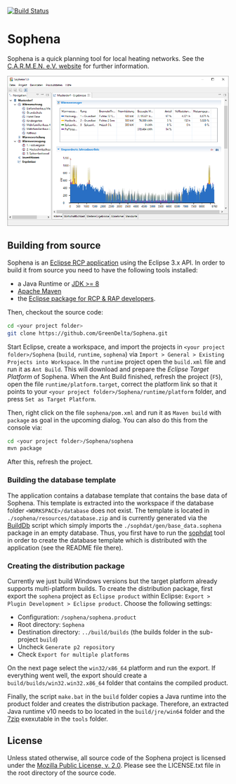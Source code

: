 [![Build Status](https://travis-ci.org/GreenDelta/Sophena.svg?branch=master)](https://travis-ci.org/GreenDelta/Sophena)

Sophena
=======
Sophena is a quick planning tool for local heating networks. See the 
[C.A.R.M.E.N. e.V. website](https://www.carmen-ev.de/infothek/downloads/sophena/1989-sophena-die-software)
for further information.

![screenshot of Sophena](sophena.png "screenshot of Sophena")

## Building from source
Sophena is an [Eclipse RCP application](https://wiki.eclipse.org/Rich_Client_Platform)
using the Eclipse 3.x API. In order to build it from source you need to have the
following tools installed:

* a Java Runtime or [JDK >= 8](http://www.oracle.com/technetwork/java/javase/downloads/jdk8-downloads-2133151.html)
* [Apache Maven](https://maven.apache.org/)
* the [Eclipse package for RCP & RAP developers](http://www.eclipse.org/downloads/eclipse-packages/).

Then, checkout the source code:

```bash
cd <your project folder>
git clone https://github.com/GreenDelta/Sophena.git
```

Start Eclipse, create a workspace, and import the projects in `<your project folder>/Sophena`
(`build`, `runtime`, `sophena`) via `Import > General > Existing Projects into Workspace`.
In the `runtime` project open the `build.xml` file and run it as `Ant Build`. This
will download and prepare the _Eclipse Target Platform_ of Sophena. When the
Ant Build finished, refresh the project (`F5`), open the file
`runtime/platform.target`, correct the platform link so that it points to your
`<your project folder>/Sophena/runtime/platform` folder, and press
`Set as Target Platform`.

Then, right click on the file `sophena/pom.xml` and run it as `Maven build` with
`package` as goal in the upcoming dialog. You can also do this from the console
via:

```bash
cd <your project folder>/Sophena/sophena
mvn package
``` 

After this, refresh the project.

### Building the database template
The application contains a database template that contains the base data of
Sophena. This template is extracted into the workspace if the database folder
`<WORKSPACE>/database` does not exist. The template is located in
`./sophena/resources/database.zip` and is currently generated via the
[BuildDb](./sophena/src/sophena/db/BuildDb.java) script which simply imports
the `./sophdat/gen/base_data.sophena` package in an empty database. Thus, you
first have to run the [sophdat](./sophdat) tool in order to create the database
template which is distributed with the application (see the README file there).

### Creating the distribution package
Currently we just build Windows versions but the target platform already
supports multi-platform builds. To create the distribution package, first export
the `sophena` project as `Eclipse product` within Eclipse:
`Export > Plugin Development > Eclipse product`. Choose the following settings:

* Configuration: `/sophena/sophena.product`
* Root directory: `Sophena`
* Destination directory: `../build/builds` (the builds folder in the sub-project
  `build`)
* Uncheck `Generate p2 repository`
* Check `Export for multiple platforms`

On the next page select the `win32/x86_64` platform and run the export. If
everything went well, the export should create a `build/builds/win32.win32.x86_64`
folder that contains the compiled product.

Finally, the script `make.bat` in the `build` folder copies a Java runtime into
the product folder and creates the distribution package. Therefore, an extracted
Java runtime v10 needs to bo located in the `build/jre/win64` folder and the
[7zip](https://www.7-zip.org/) exexutable in the `tools` folder.

## License
Unless stated otherwise, all source code of the Sophena project is licensed 
under the [Mozilla Public License, v. 2.0](http://mozilla.org/MPL/2.0/). Please 
see the LICENSE.txt file in the root directory of the source code.
